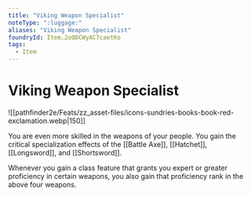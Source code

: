 ```yaml
---
title: "Viking Weapon Specialist"
noteType: ":luggage:"
aliases: "Viking Weapon Specialist"
foundryId: Item.2oODCWyAC7caetKo
tags:
  - Item
---
```


# Viking Weapon Specialist
![[pathfinder2e/Feats/zz_asset-files/icons-sundries-books-book-red-exclamation.webp|150]]

You are even more skilled in the weapons of your people. You gain the critical specialization effects of the [[Battle Axe]], [[Hatchet]], [[Longsword]], and [[Shortsword]].

Whenever you gain a class feature that grants you expert or greater proficiency in certain weapons, you also gain that proficiency rank in the above four weapons.
